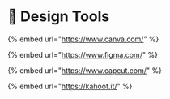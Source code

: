 # 🚙 Design Tools

{% embed url="https://www.canva.com/" %}

{% embed url="https://www.figma.com/" %}

{% embed url="https://www.capcut.com/" %}

{% embed url="https://kahoot.it/" %}
